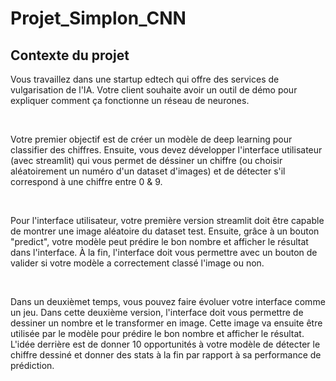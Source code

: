 # Projet_Simplon_CNN

## Contexte du projet

Vous travaillez dans une startup edtech qui offre des services de vulgarisation de l'IA. Votre client souhaite avoir un outil de démo pour expliquer comment ça fonctionne un réseau de neurones.

​

Votre premier objectif est de créer un modèle de deep learning pour classifier des chiffres. Ensuite, vous devez développer l'interface utilisateur (avec streamlit) qui vous permet de déssiner un chiffre (ou choisir aléatoirement un numéro d'un dataset d'images) et de détecter s'il correspond à une chiffre entre 0 & 9.

​

Pour l'interface utilisateur, votre première version streamlit doit être capable de montrer une image aléatoire du dataset test. Ensuite, grâce à un bouton "predict", votre modèle peut prédire le bon nombre et afficher le résultat dans l'interface. À la fin, l'interface doit vous permettre avec un bouton de valider si votre modèle a correctement classé l'image ou non.

​

Dans un deuxièmet temps, vous pouvez faire évoluer votre interface comme un jeu. Dans cette deuxième version, l'interface doit vous permettre de dessiner un nombre et le transformer en image. Cette image va ensuite être utilisée par le modèle pour prédire le bon nombre et afficher le résultat. L'idée derrière est de donner 10 opportunités à votre modèle de détecter le chiffre dessiné et donner des stats à la fin par rapport à sa performance de prédiction.
